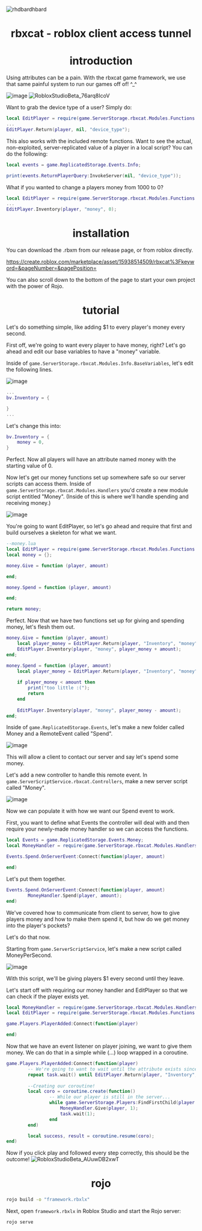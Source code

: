 
![rhdbardhbard](https://github.com/fartg/rbxcat/assets/70608092/fa5aeffd-5673-46ca-b6a9-f9d67f19add7)
<p align="center">
<h1 align="center">rbxcat - roblox client access tunnel</h1>
<h1 align="center">introduction</h1>
</p>
Using attributes can be a pain.
With the rbxcat game framework, we use that same painful system to run our games off of! ^_^

![image](https://github.com/fartg/rbxcat/assets/70608092/8716d690-3fa9-4869-b965-d3d85c7026b8)
![RobloxStudioBeta_76arq8IcoV](https://github.com/fartg/rbxcat/assets/70608092/7baba323-7810-4381-9247-0e54768001bf)

Want to grab the device type of a user? Simply do:
```lua
local EditPlayer = require(game.ServerStorage.rbxcat.Modules.Functions.EditPlayer);
...
EditPlayer.Return(player, nil, "device_type");
```


This also works with the included remote functions.
Want to see the actual, non-exploited, server-replicated value of a player in a local script? You can do the following:

```lua
local events = game.ReplicatedStorage.Events.Info;

print(events.ReturnPlayerQuery:InvokeServer(nil, "device_type"));
```
What if you wanted to change a players money from 1000 to 0?
```lua
local EditPlayer = require(game.ServerStorage.rbxcat.Modules.Functions.EditPlayer);
...
EditPlayer.Inventory(player, "money", 0);
```
<h1 align="center"> installation </h1>

You can download the .rbxm from our release page, or from roblox directly.

https://create.roblox.com/marketplace/asset/15938514509/rbxcat%3Fkeyword=&pageNumber=&pagePosition=

You can also scroll down to the bottom of the page to start your own project with the power of Rojo.

<h1 align="center"> tutorial </h1>
Let's do something simple, like adding $1 to every player's money every second.

First off, we're going to want every player to have money, right? Let's go ahead and edit our base variables to have a "money" variable.

Inside of `game.ServerStorage.rbxcat.Modules.Info.BaseVariables`, let's edit the following lines. 

![image](https://github.com/fartg/rbxcat/assets/70608092/04429a61-db98-4e36-bdac-7e393365c77e)

```lua
...
bv.Inventory = {

}
...
```

Let's change this into:
```lua
bv.Inventory = {
	money = 0,
}
```

Perfect. Now all players will have an attribute named money with the starting value of 0.


Now let's get our money functions set up somewhere safe so our server scripts can access them.
Inside of `game.ServerStorage.rbxcat.Modules.Handlers` you'd create a new module script entitled "Money".
(Inside of this is where we'll handle spending and receiving money.)

![image](https://github.com/fartg/rbxcat/assets/70608092/0dbd034c-1bef-4a4f-aa6c-a3bfb7c024a4)  


You're going to want EditPlayer, so let's go ahead and require that first and build ourselves a skeleton for what we want.

```lua
--money.lua
local EditPlayer = require(game.ServerStorage.rbxcat.Modules.Functions.EditPlayer);
local money = {};

money.Give = function (player, amount)

end;

money.Spend = function (player, amount)

end;

return money;
```

Perfect. Now that we have two functions set up for giving and spending money, let's flesh them out.

```lua
money.Give = function (player, amount)
	local player_money = EditPlayer.Return(player, "Inventory", "money");
	EditPlayer.Inventory(player, "money", player_money + amount);
end;

money.Spend = function (player, amount)
	local player_money = EditPlayer.Return(player, "Inventory", "money");
	
	if player_money < amount then
		print("too little :(");
		return
	end
	
	EditPlayer.Inventory(player, "money", player_money - amount);
end;
```

Inside of `game.ReplicatedStorage.Events`, let's make a new folder called Money and a RemoteEvent called "Spend".

![image](https://github.com/fartg/rbxcat/assets/70608092/ebc4de3e-90a4-4687-a5a4-7c05539ac0a3)

This will allow a client to contact our server and say let's spend some money.

Let's add a new controller to handle this remote event.
In `game.ServerScriptService.rbxcat.Controllers`, make a new server script called "Money".

![image](https://github.com/fartg/rbxcat/assets/70608092/09c9b769-ddd9-4ee2-87fb-16fd9856d2ff)

Now we can populate it with how we want our Spend event to work.

First, you want to define what Events the controller will deal with and then require your newly-made money handler so we can access the functions.
```lua
local Events = game.ReplicatedStorage.Events.Money;
local MoneyHandler = require(game.ServerStorage.rbxcat.Modules.Handlers.Money);

Events.Spend.OnServerEvent:Connect(function(player, amount)

end)
```
Let's put them together.
```lua
Events.Spend.OnServerEvent:Connect(function(player, amount)
		MoneyHandler.Spend(player, amount);
end)
```
We've covered how to communicate from client to server, how to give players money and how to make them spend it, but how do we get money into the player's pockets?

Let's do that now.

Starting from `game.ServerScriptService`, let's make a new script called MoneyPerSecond.

![image](https://github.com/fartg/rbxcat/assets/70608092/82422996-58df-4f57-97cc-82fdcd5f8450)

With this script, we'll be giving players $1 every second until they leave.

Let's start off with requiring our money handler and EditPlayer so that we can check if the player exists yet.
```lua
local MoneyHandler = require(game.ServerStorage.rbxcat.Modules.Handlers.Money);
local EditPlayer = require(game.ServerStorage.rbxcat.Modules.Functions.EditPlayer);

game.Players.PlayerAdded:Connect(function(player)

end)
```

Now that we have an event listener on player joining, we want to give them money. We can do that in a simple while (...) loop wrapped in a coroutine.

```lua
game.Players.PlayerAdded:Connect(function(player)
		-- We're going to want to wait until the attribute exists since roblox doesn't suport promises
		repeat task.wait() until EditPlayer.Return(player, "Inventory", "money") ~= nil
		
		--Creating our coroutine!
		local coro = coroutine.create(function()
				-- While our player is still in the server...
				while game.ServerStorage.Players:FindFirstChild(player.UserId) ~= nil do
					MoneyHandler.Give(player, 1);
					task.wait(1);
				end
		end)

		local success, result = coroutine.resume(coro);
end)
```
Now if you click play and followed every step correctly, this should be the outcome!
![RobloxStudioBeta_AUuwDB2xwT](https://github.com/fartg/rbxcat/assets/70608092/fdfd3d15-e840-4b5e-9553-4f9dfe7fc81f)

<h1 align="center"> rojo </h1>

```bash
rojo build -o "framework.rbxlx"
```

Next, open `framework.rbxlx` in Roblox Studio and start the Rojo server:

```bash
rojo serve
```
